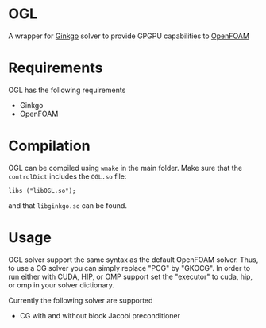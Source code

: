 # OGL

A wrapper for [Ginkgo](https://github.com/ginkgo-project/ginkgo) solver to provide GPGPU capabilities to [OpenFOAM](https://openfoam.org/) 

# Requirements

OGL has the following requirements

* Ginkgo
* OpenFOAM

# Compilation

OGL can be compiled using `wmake` in the main folder. Make sure that
the `controlDict` includes the `OGL.so` file:

    libs ("libOGL.so");
    
and that `libginkgo.so` can be found.

# Usage

OGL solver support the same syntax as the default OpenFOAM solver. Thus, to use a CG solver you can simply replace "PCG" by "GKOCG". In order to run either with CUDA, HIP, or OMP support set the "executor" to cuda, hip, or omp in your solver dictionary. 

Currently the following solver are supported

- CG with and without block Jacobi preconditioner

